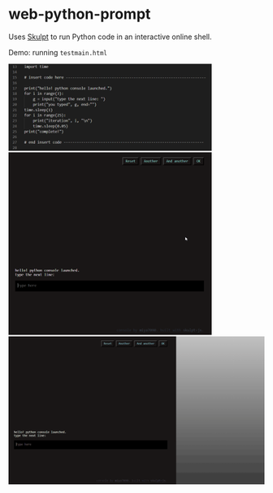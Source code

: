 # web-python-prompt

Uses [Skulpt](http://skulpt.org/) to run Python code in an interactive online shell.

Demo: running `testmain.html`

<img src="/pictures/example_of_python_code.PNG" width="400">
 
<img src="/pictures/input_demo.gif" width="400">
 
<img src="/pictures/resize_demo.gif" width="611">

